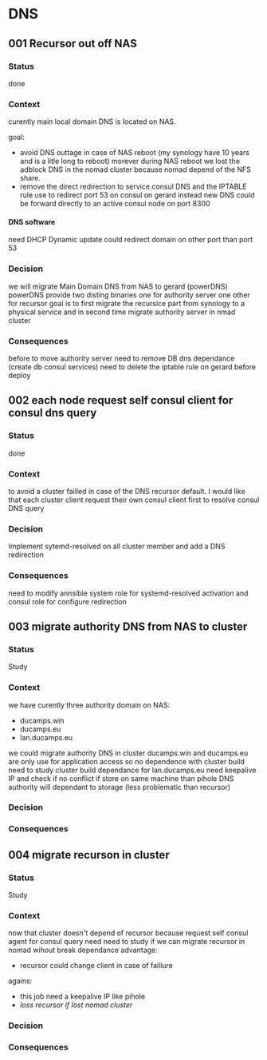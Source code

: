 # DNS

## 001 Recursor out off NAS

### Status

done

### Context

curently main local domain DNS is located on NAS.

goal:

- avoid DNS outtage in case of NAS reboot (my synology have 10 years and is a litle long to reboot) morever during NAS reboot we lost the adblock DNS in the nomad cluster because nomad depend of the NFS share.
- remove the direct redirection to service.consul DNS and the IPTABLE rule use to redirect port 53 on consul on gerard instead new DNS could be forward directly to an active consul node on port 8300

#### DNS software

need DHCP Dynamic update
could redirect domain on other port than port 53

### Decision

we will migrate Main Domain DNS from NAS to gerard  (powerDNS)
powerDNS provide two disting binaries one for authority server one other for recursor
goal is to first migrate the recursice part from synology to a physical service
and in second time migrate authority server in nmad cluster

### Consequences

before to move authority server need to remove DB dns dependance (create db consul services)
need to delete the iptable rule on gerard before deploy

## 002 each node request self consul client for consul dns query

### Status

done

### Context

to avoid a cluster failled in case of the DNS recursor default.
I would like that each cluster client request their own consul client
first to resolve consul DNS query

### Decision

Implement sytemd-resolved on all cluster member and add a DNS redirection

### Consequences

need to modify annsible system role for systemd-resolved activation and consul role for configure redirection

## 003 migrate authority DNS from NAS to cluster

### Status

Study

### Context

we have curently three authority domain on NAS:

- ducamps.win
- ducamps.eu
- lan.ducamps.eu

we could migrate authority DNS in cluster
ducamps.win and ducamps.eu are only use for application access so no dependence with cluster build
need to study cluster build dependance for lan.ducamps.eu
need keepalive IP and check if no conflict if store on same machine than pihole
DNS authority will dependant to storage (less problematic than recursor)

### Decision

### Consequences

## 004 migrate recurson in cluster

### Status

Study

### Context

now that cluster doesn't depend of recursor because request self consul agent for consul query need
need to study if we can migrate recursor in nomad wihout break dependance
advantage:

- recursor could change client in case of faillure

agains:

- this job need a keepalive IP like pihole
- *loss recursor if lost nomad cluster*

### Decision

### Consequences
